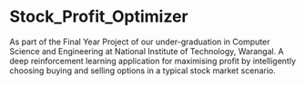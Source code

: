 # Stock_Profit_Optimizer
As part of the Final Year Project of our under-graduation in Computer Science and Engineering at National Institute of Technology, Warangal. A deep reinforcement learning application for maximising profit by intelligently choosing buying and selling options in a typical stock market scenario.  
